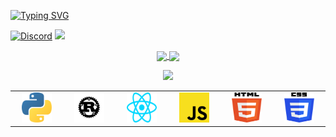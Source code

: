 
[![Typing SVG](https://readme-typing-svg.herokuapp.com?font=Poppins&size=32&color=00FFFF&lines=Hi!+I'm+Divyam+Samarwal)](https://git.io/typing-svg)

[![Discord](https://img.shields.io/badge/Discord-7289DA?style=for-the-badge&logo=discord&logoColor=white)](https://discord.com/users/780721106838618112)
![](https://komarev.com/ghpvc/?username=DivyamSamarwal)
  <p align="center">
    <a href="https://github.com/DivyamSamarwal">
      <img
        align="center"
        height="150em"
        src="https://github-readme-stats-git-masterrstaa-rickstaa.vercel.app/api?username=DivyamSamarwal&show_icons=true&include_all_commits=true&count_private=true&theme=tokyonight"
      />
    </a>
    <a href="https://github.com/DivyamSamarwal">
      <img
        align="center"
        height="150em"
        src="https://github-readme-stats-git-masterrstaa-rickstaa.vercel.app/api/top-langs/?username=DivyamSamarwal&show_icons=true&include_all_commits=true&count_private=true&layout=compact&theme=tokyonight"
      />
    </a>
  </p>
</p>

<p align="center">
    <img src="https://github-readme-activity-graph.cyclic.app/graph?username=DivyamSamarwal&theme=react-dark"/>
</p>
<table>
  <tr>
    <td align="center" width="96">
      <img src="./assets/languages/python.svg" width="48" height="48" alt="python" />
    </td>
    <td align="center" width="96">
      <img src="./assets/languages/rust.svg" width="48" height="48" alt="java" />
    </td>
    <td align="center" width="96">
      <img src="./assets/languages/react.svg" width="48" height="48" alt="react" />
    </td>
    <td align="center" width="96">
      <img src="./assets/languages/javascript.svg" width="48" height="48" alt="javascript" />
    </td>
    <td align="center" width="96">
      <img src="./assets/languages/html-5.svg" width="48" height="48" alt="html-5" />
    </td>
    <td align="center" width="96">
      <img src="./assets/languages/css-3.svg" width="48" height="48" alt="css-3" />
    </td>
  </tr>
</table>
